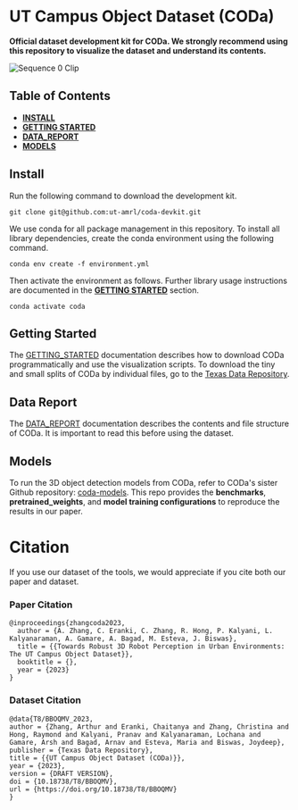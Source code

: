 # UT Campus Object Dataset (CODa)

<b>Official dataset development kit for CODa. We strongly recommend using this repository to visualize the
dataset and understand its contents.</b>

![Sequence 0 Clip](./docs/CODaComp1000Trim.gif)

## Table of Contents

- <b>[INSTALL](#INSTALL)</b>
- <b>[GETTING STARTED](#GETTING_STARTED)</b>
- <b>[DATA_REPORT](#DATA_REPORT)</b>
- <b>[MODELS](#MODELS)</b>

## <a name="Install"></a>Install

Run the following command to download the development kit. 

```git clone git@github.com:ut-amrl/coda-devkit.git```

We use conda for all package management in this repository. To install all library dependencies, create the 
conda environment using the following command. 

```conda env create -f environment.yml```

Then activate the environment as follows. Further library usage instructions are documented in 
the <b>[GETTING STARTED](#GETTING_STARTED)</b> section.

```conda activate coda```

## <a name="GETTING_STARTED"></a>Getting Started

The [GETTING_STARTED](./docs/GETTING_STARTED.md) documentation describes how to download CODa programmatically
and use the visualization scripts. To download the tiny and small splits of CODa by individual files, go to the
[Texas Data Repository](https://dataverse.tdl.org/dataset.xhtml?persistentId=doi%3A10.18738%2FT8%2FBBOQMV&version=DRAFT).

## <a name="DATA_REPORT"></a>Data Report

The [DATA_REPORT](./docs/DATA_REPORT.md) documentation describes the contents and file structure of CODa. It
is important to read this before using the dataset.

## <a name="Models"></a>Models

To run the 3D object detection models from CODa, refer to CODa's sister Github repository: [coda-models](https://github.com/ut-amrl/coda-models). This repo provides the <b>benchmarks</b>, <b>pretrained_weights</b>, and 
<b>model training configurations</b> to reproduce the results in our paper.

# Citation
If you use our dataset of the tools, we would appreciate if you cite both our paper and dataset.

### Paper Citation
```
@inproceedings{zhangcoda2023,
  author = {A. Zhang, C. Eranki, C. Zhang, R. Hong, P. Kalyani, L. Kalyanaraman, A. Gamare, A. Bagad, M. Esteva, J. Biswas},
  title = {{Towards Robust 3D Robot Perception in Urban Environments: The UT Campus Object Dataset}},
  booktitle = {},
  year = {2023}
}
``` 

### Dataset Citation
```
@data{T8/BBOQMV_2023,
author = {Zhang, Arthur and Eranki, Chaitanya and Zhang, Christina and Hong, Raymond and Kalyani, Pranav and Kalyanaraman, Lochana and Gamare, Arsh and Bagad, Arnav and Esteva, Maria and Biswas, Joydeep},
publisher = {Texas Data Repository},
title = {{UT Campus Object Dataset (CODa)}},
year = {2023},
version = {DRAFT VERSION},
doi = {10.18738/T8/BBOQMV},
url = {https://doi.org/10.18738/T8/BBOQMV}
}
```
